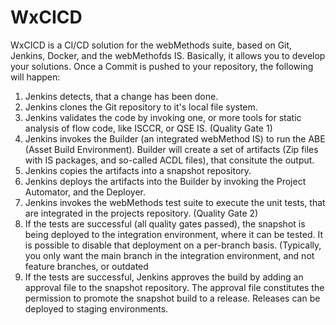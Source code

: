 # WxCICD

WxCICD is a  CI/CD solution for the webMethods suite, based on Git, Jenkins, Docker, and the webMethofds IS. Basically, it allows you to develop your solutions. Once a Commit is pushed to your repository, the following will happen:

1. Jenkins detects, that a change has been done.
2. Jenkins clones the Git repository to it's local file system.
3. Jenkins validates the code by invoking one, or more tools for static analysis of flow code, like ISCCR, or QSE IS. (Quality Gate 1)
4. Jenkins invokes the Builder (an integrated webMethod IS) to run the ABE (Asset Build Environment). Builder will create a set of artifacts (Zip files with IS packages, and so-called ACDL files), that consitute the output.
5. Jenkins copies the artifacts into a snapshot repository.
6. Jenkins deploys the artifacts into the Builder by invoking the Project Automator, and the Deployer.
7. Jenkins invokes the webMethods test suite to execute the unit tests, that are integrated in the projects repository. (Quality Gate 2)
8. If the tests are successful (all quality gates passed), the snapshot is being deployed to the integration environment, where it can be tested. It is possible to disable that deployment on a per-branch basis. (Typically, you only want the main branch in the integration environment, and not feature branches, or outdated 
9. If the tests are successful, Jenkins approves the build by adding an approval file to the snapshot repository. The approval file constitutes the permission to promote the snapshot build to a release. Releases can be deployed to staging environments.
